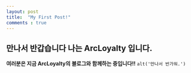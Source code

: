 ```yaml
---
layout: post
title:  "My First Post!"
comments : true
---
```


## 만나서 반갑습니다 나는 ArcLoyalty 입니다.
**여러분은 지금 ArcLoyalty의 블로그와 함께하는 중입니다!!**
`alt('만나서 반가워.')`
